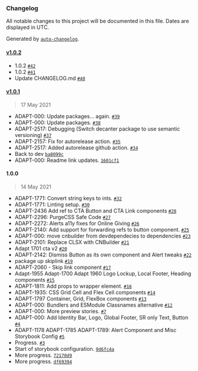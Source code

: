 ### Changelog

All notable changes to this project will be documented in this file. Dates are displayed in UTC.

Generated by [`auto-changelog`](https://github.com/CookPete/auto-changelog).

#### [v1.0.2](https://github.com/SU-SWS/decanter-react/compare/v1.0.1...v1.0.2)

- 1.0.2 [`#42`](https://github.com/SU-SWS/decanter-react/pull/42)
- 1.0.2 [`#41`](https://github.com/SU-SWS/decanter-react/pull/41)
- Update CHANGELOG.md [`#40`](https://github.com/SU-SWS/decanter-react/pull/40)

#### [v1.0.1](https://github.com/SU-SWS/decanter-react/compare/1.0.0...v1.0.1)

> 17 May 2021

- ADAPT-000: Update packages... again. [`#39`](https://github.com/SU-SWS/decanter-react/pull/39)
- ADAPT-000: Update packages. [`#38`](https://github.com/SU-SWS/decanter-react/pull/38)
- ADAPT-2517: Debugging (Switch decanter package to use semantic versioning) [`#37`](https://github.com/SU-SWS/decanter-react/pull/37)
- ADAPT-2157: Fix for autorelease action. [`#35`](https://github.com/SU-SWS/decanter-react/pull/35)
- ADAPT-2517: Added autorelease github action. [`#34`](https://github.com/SU-SWS/decanter-react/pull/34)
- Back to dev [`ba8099c`](https://github.com/SU-SWS/decanter-react/commit/ba8099cbb3857dd50329d18f83dd9cb8a3660879)
- ADAPT-000: Readme link updates. [`1601cf1`](https://github.com/SU-SWS/decanter-react/commit/1601cf1ce8e9e6d66d07015935027797bf4434ce)

#### 1.0.0

> 14 May 2021

- ADAPT-1771: Convert string keys to ints. [`#32`](https://github.com/SU-SWS/decanter-react/pull/32)
- ADAPT-1771: Linting setup. [`#30`](https://github.com/SU-SWS/decanter-react/pull/30)
- ADAPT-2436 Add ref to CTA Button and CTA Link components [`#28`](https://github.com/SU-SWS/decanter-react/pull/28)
- ADAPT-2296: PurgeCSS Safe Code [`#27`](https://github.com/SU-SWS/decanter-react/pull/27)
- ADAPT-2272: Alerts a11y fixes for Online Giving [`#26`](https://github.com/SU-SWS/decanter-react/pull/26)
- ADAPT-2140: Add support for forwarding refs to button component. [`#25`](https://github.com/SU-SWS/decanter-react/pull/25)
- ADAPT-000: move cnbuilder from devdependecies to dependencies [`#23`](https://github.com/SU-SWS/decanter-react/pull/23)
- ADAPT-2101: Replace CLSX with CNBuilder [`#21`](https://github.com/SU-SWS/decanter-react/pull/21)
- Adapt 1701 cta v2 [`#20`](https://github.com/SU-SWS/decanter-react/pull/20)
- ADAPT-2142: Dismiss Button as its own component and Alert tweaks [`#22`](https://github.com/SU-SWS/decanter-react/pull/22)
- package up skiplink [`#19`](https://github.com/SU-SWS/decanter-react/pull/19)
- ADAPT-2060 - Skip link component [`#17`](https://github.com/SU-SWS/decanter-react/pull/17)
- Adapt-1955 Adapt-1700 Adapt 1960 Logo Lockup, Local Footer, Heading components [`#15`](https://github.com/SU-SWS/decanter-react/pull/15)
- ADAPT-1811: Add props to wrapper element. [`#16`](https://github.com/SU-SWS/decanter-react/pull/16)
- ADAPT-1935: CSS Grid Cell and Flex Cell components [`#14`](https://github.com/SU-SWS/decanter-react/pull/14)
- ADAPT-1797 Container, Grid, FlexBox components [`#13`](https://github.com/SU-SWS/decanter-react/pull/13)
- ADAPT-000: Bundlers and ESModule Classnames alternative [`#12`](https://github.com/SU-SWS/decanter-react/pull/12)
- ADAPT-000: More preview stories. [`#7`](https://github.com/SU-SWS/decanter-react/pull/7)
- ADAPT-000: Add Identity Bar, Logo, Global Footer, SR only Text, Button [`#4`](https://github.com/SU-SWS/decanter-react/pull/4)
- ADAPT-1178 ADAPT-1785 ADAPT-1789: Alert Component and Misc Storybook Config [`#5`](https://github.com/SU-SWS/decanter-react/pull/5)
- Progress. [`#3`](https://github.com/SU-SWS/decanter-react/pull/3)
- Start of storybook configuration. [`9d6fc4a`](https://github.com/SU-SWS/decanter-react/commit/9d6fc4af088e1484615dcfd173fae4857788f8db)
- More progress. [`72170d9`](https://github.com/SU-SWS/decanter-react/commit/72170d978f6d9dc5cadfe231571032de3c115d38)
- More progress. [`df69394`](https://github.com/SU-SWS/decanter-react/commit/df6939412103607260f5fd731484374b8bd13f63)

